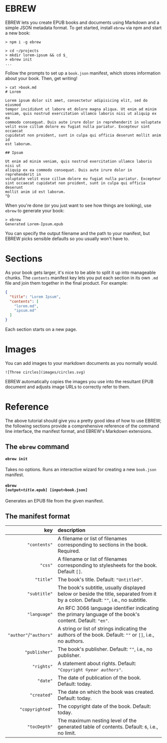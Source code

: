 # EBREW

EBREW lets you create EPUB books and documents using Markdown and a simple JSON metadata format. To get started, install `ebrew` via npm and start a new book:

    > npm i -g ebrew

    > cd ~/projects
    > mkdir lorem-ipsum && cd $_
    > ebrew init
    ...

Follow the prompts to set up a `book.json` manifest, which stores information about your book. Then, get writing!

    > cat >book.md
    # Lorem

    Lorem ipsum dolor sit amet, consectetur adipisicing elit, sed do eiusmod
    tempor incididunt ut labore et dolore magna aliqua. Ut enim ad minim
    veniam, quis nostrud exercitation ullamco laboris nisi ut aliquip ex ea
    commodo consequat. Duis aute irure dolor in reprehenderit in voluptate
    velit esse cillum dolore eu fugiat nulla pariatur. Excepteur sint occaecat
    cupidatat non proident, sunt in culpa qui officia deserunt mollit anim id
    est laborum.

    ## Ipsum

    Ut enim ad minim veniam, quis nostrud exercitation ullamco laboris nisi ut
    aliquip ex ea commodo consequat. Duis aute irure dolor in reprehenderit in
    voluptate velit esse cillum dolore eu fugiat nulla pariatur. Excepteur
    sint occaecat cupidatat non proident, sunt in culpa qui officia deserunt
    mollit anim id est laborum.
    ^D

When you're done (or you just want to see how things are looking), use `ebrew` to generate your book:

    > ebrew
    Generated Lorem-Ipsum.epub

You can specify the output filename and the path to your manifest, but EBREW picks sensible defaults so you usually won't have to.

# Sections

As your book gets larger, it's nice to be able to split it up into manageable chunks. The `contents` manifest key lets you put each section in its own `.md` file and join them together in the final product. For example:

```json
{
  "title": "Lorem Ipsum",
  "contents": [
    "lorem.md",
    "ipsum.md"
  ]
}
```

Each section starts on a new page.

# Images

You can add images to your markdown documents as you normally would.

    ![Three circles](images/circles.svg)

EBREW automatically copies the images you use into the resultant EPUB document and adjusts image URLs to correctly refer to them.

# Reference

The above tutorial should give you a pretty good idea of how to use EBREW; the following sections provide a comprehensive reference of the command line interface, the manifest format, and EBREW's Markdown extensions.

## The `ebrew` command

#### `ebrew init`
Takes no options. Runs an interactive wizard for creating a new `book.json` manifest.

#### <code>ebrew [output=<em>title</em>.epub] [input=book.json]</code>
Generates an EPUB file from the given manifest.

## The manifest format

| key | description |
|----:|:------------|
| `"contents"` | A filename or list of filenames corresponding to sections in the book. Required. |
| `"css"` | A filename or list of filenames corresponding to stylesheets for the book. Default `[]`. |
| `"title"` | The book's title. Default: `"Untitled"`. |
| `"subtitle"` | The book's subtitle, usually displayed below or beside the title, separated from it by a colon. Default: `""`, i.e., no subtitle. |
| `"language"` | An RFC 3066 language identifier indicating the primary language of the book's content. Default: `"en"`. |
| `"author"`/`"authors"` | A string or list of strings indicating the authors of the book. Default: `""` or `[]`, i.e., no authors. |
| `"publisher"` | The book's publisher. Default: `""`, i.e., no publisher. |
| `"rights"` | A statement about rights. Default: <code>"Copyright ©<em>year</em> <em>authors</em>"</code>. |
| `"date"` | The date of publication of the book. Default: today. |
| `"created"` | The date on which the book was created. Default: today. |
| `"copyrighted"` | The copyright date of the book. Default: today. |
| `"tocDepth"` | The maximum nesting level of the generated table of contents. Default: `6`, i.e., no limit. |
